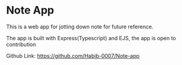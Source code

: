 # Note App

This is a web app for jotting down note for future reference.

The app is built with Express(Typescript) and EJS, the app is open to contribution

Github Link: https://github.com/Habib-0007/Note-app